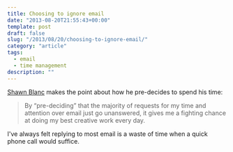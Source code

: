 ```yaml
---
title: Choosing to ignore email
date: "2013-08-20T21:55:43+00:00"
template: post
draft: false
slug: "/2013/08/20/choosing-to-ignore-email/"
category: "article"
tags:
  - email
  - time management
description: ""
---
```


<a href="http://shawnblanc.net/2013/08/not-busy-just-intentional/" title="Not Busy, Just Intentional">Shawn Blanc</a> makes the point about how he pre-decides to spend his time:

<blockquote>By “pre-deciding” that the majority of requests for my time and attention over email just go unanswered, it gives me a fighting chance at doing my best creative work every day.</blockquote>

I've always felt replying to most email is a waste of time when a quick phone call would suffice.

